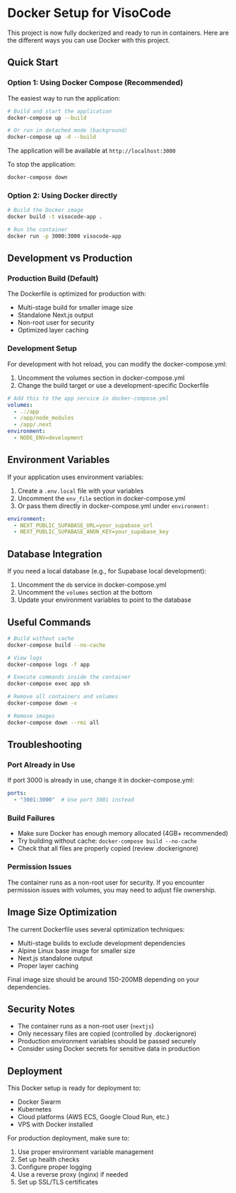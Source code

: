 # Docker Setup for VisoCode

This project is now fully dockerized and ready to run in containers. Here are the different ways you can use Docker with this project.

## Quick Start

### Option 1: Using Docker Compose (Recommended)

The easiest way to run the application:

```bash
# Build and start the application
docker-compose up --build

# Or run in detached mode (background)
docker-compose up -d --build
```

The application will be available at `http://localhost:3000`

To stop the application:
```bash
docker-compose down
```

### Option 2: Using Docker directly

```bash
# Build the Docker image
docker build -t visocode-app .

# Run the container
docker run -p 3000:3000 visocode-app
```

## Development vs Production

### Production Build (Default)
The Dockerfile is optimized for production with:
- Multi-stage build for smaller image size
- Standalone Next.js output
- Non-root user for security
- Optimized layer caching

### Development Setup
For development with hot reload, you can modify the docker-compose.yml:

1. Uncomment the volumes section in docker-compose.yml
2. Change the build target or use a development-specific Dockerfile

```yaml
# Add this to the app service in docker-compose.yml
volumes:
  - .:/app
  - /app/node_modules
  - /app/.next
environment:
  - NODE_ENV=development
```

## Environment Variables

If your application uses environment variables:

1. Create a `.env.local` file with your variables
2. Uncomment the `env_file` section in docker-compose.yml
3. Or pass them directly in docker-compose.yml under `environment:`

```yaml
environment:
  - NEXT_PUBLIC_SUPABASE_URL=your_supabase_url
  - NEXT_PUBLIC_SUPABASE_ANON_KEY=your_supabase_key
```

## Database Integration

If you need a local database (e.g., for Supabase local development):

1. Uncomment the `db` service in docker-compose.yml
2. Uncomment the `volumes` section at the bottom
3. Update your environment variables to point to the database

## Useful Commands

```bash
# Build without cache
docker-compose build --no-cache

# View logs
docker-compose logs -f app

# Execute commands inside the container
docker-compose exec app sh

# Remove all containers and volumes
docker-compose down -v

# Remove images
docker-compose down --rmi all
```

## Troubleshooting

### Port Already in Use
If port 3000 is already in use, change it in docker-compose.yml:
```yaml
ports:
  - "3001:3000"  # Use port 3001 instead
```

### Build Failures
- Make sure Docker has enough memory allocated (4GB+ recommended)
- Try building without cache: `docker-compose build --no-cache`
- Check that all files are properly copied (review .dockerignore)

### Permission Issues
The container runs as a non-root user for security. If you encounter permission issues with volumes, you may need to adjust file ownership.

## Image Size Optimization

The current Dockerfile uses several optimization techniques:
- Multi-stage builds to exclude development dependencies
- Alpine Linux base image for smaller size
- Next.js standalone output
- Proper layer caching

Final image size should be around 150-200MB depending on your dependencies.

## Security Notes

- The container runs as a non-root user (`nextjs`)
- Only necessary files are copied (controlled by .dockerignore)
- Production environment variables should be passed securely
- Consider using Docker secrets for sensitive data in production

## Deployment

This Docker setup is ready for deployment to:
- Docker Swarm
- Kubernetes
- Cloud platforms (AWS ECS, Google Cloud Run, etc.)
- VPS with Docker installed

For production deployment, make sure to:
1. Use proper environment variable management
2. Set up health checks
3. Configure proper logging
4. Use a reverse proxy (nginx) if needed
5. Set up SSL/TLS certificates
